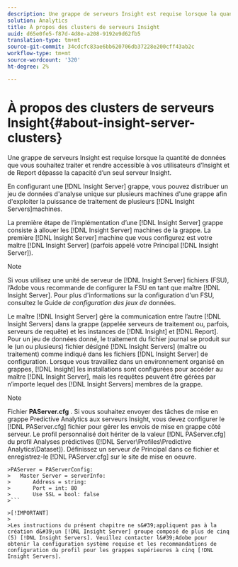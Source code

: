 ```yaml
---
description: Une grappe de serveurs Insight est requise lorsque la quantité de données que vous souhaitez traiter et rendre accessible à vos utilisateurs d’Insight et de Report dépasse la capacité d’un seul serveur Insight.
solution: Analytics
title: À propos des clusters de serveurs Insight
uuid: d65e0fe5-f87d-4d8e-a208-9192e9d62fb5
translation-type: tm+mt
source-git-commit: 34cdcfc83ae6bb620706db37228e200cff43ab2c
workflow-type: tm+mt
source-wordcount: '320'
ht-degree: 2%

---
```



# À propos des clusters de serveurs Insight{#about-insight-server-clusters}

Une grappe de serveurs Insight est requise lorsque la quantité de données que vous souhaitez traiter et rendre accessible à vos utilisateurs d’Insight et de Report dépasse la capacité d’un seul serveur Insight.

En configurant une [!DNL Insight Server] grappe, vous pouvez distribuer un jeu de données d&#39;analyse unique sur plusieurs machines d&#39;une grappe afin d&#39;exploiter la puissance de traitement de plusieurs [!DNL Insight Servers]machines.

La première étape de l’implémentation d’une [!DNL Insight Server] grappe consiste à allouer les [!DNL Insight Server] machines de la grappe. La première [!DNL Insight Server] machine que vous configurez est votre maître [!DNL Insight Server] (parfois appelé votre Principal [!DNL Insight Server]).

>[!NOTE]
>
>Si vous utilisez une unité de serveur de [!DNL Insight Server] fichiers (FSU), l’Adobe vous recommande de configurer la FSU en tant que maître [!DNL Insight Server]. Pour plus d&#39;informations sur la configuration d&#39;un FSU, consultez le Guide *de configuration des jeux de* données.

Le maître [!DNL Insight Server] gère la communication entre l’autre [!DNL Insight Servers] dans la grappe (appelée serveurs de traitement ou, parfois, serveurs de requête) et les instances de [!DNL Insight] et [!DNL Report]. Pour un jeu de données donné, le traitement du fichier journal se produit sur le (un ou plusieurs) fichier désigné [!DNL Insight Servers] (maître ou traitement) comme indiqué dans les fichiers [!DNL Insight Server] de configuration. Lorsque vous travaillez dans un environnement organisé en grappes, [!DNL Insight] les installations sont configurées pour accéder au maître [!DNL Insight Server], mais les requêtes peuvent être gérées par n’importe lequel des [!DNL Insight Servers] membres de la grappe.

>[!NOTE]
>
>Fichier **PAServer.cfg** . Si vous souhaitez envoyer des tâches de mise en grappe Predictive Analytics aux serveurs Insight, vous devez configurer le [!DNL PAServer.cfg] fichier pour gérer les envois de mise en grappe côté serveur. Le profil personnalisé doit hériter de la valeur [!DNL PAServer.cfg] du profil Analyses prédictives ([!DNL Server\Profiles\Predictive Analytics\Dataset]). Définissez un serveur *de* Principal dans ce fichier et enregistrez-le [!DNL PAServer.cfg] sur le site de mise en oeuvre.
>
>
```
>PAServer = PAServerConfig: 
>   Master Server = serverInfo: 
>       Address = string: 
>       Port = int: 80
>       Use SSL = bool: false
>```

>[!IMPORTANT]
>
>Les instructions du présent chapitre ne s&#39;appliquent pas à la création d&#39;un [!DNL Insight Server] groupe composé de plus de cinq (5) [!DNL Insight Servers]. Veuillez contacter l&#39;Adobe pour obtenir la configuration système requise et les recommandations de configuration du profil pour les grappes supérieures à cinq [!DNL Insight Servers].
